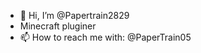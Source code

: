 - 👋 Hi, I’m @Papertrain2829
- Minecraft pluginer
- 📫 How to reach me with: @PaperTrain05

<!---
Papertrain2829/Papertrain2829 is a ✨ special ✨ repository because its `README.md` (this file) appears on your GitHub profile.
You can click the Preview link to take a look at your changes.
--->
